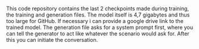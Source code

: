 This code repository contains the last 2 checkpoints made during training, the training and generation files. The model itself is 4,7 gigabytes and thus too large for GitHub. If necessary i can provide a google drive link to the trained model. The generation file asks for a system prompt first, where you can tell the generator to act like whatever the scenario would ask for. After this you can initiate the conversation.
